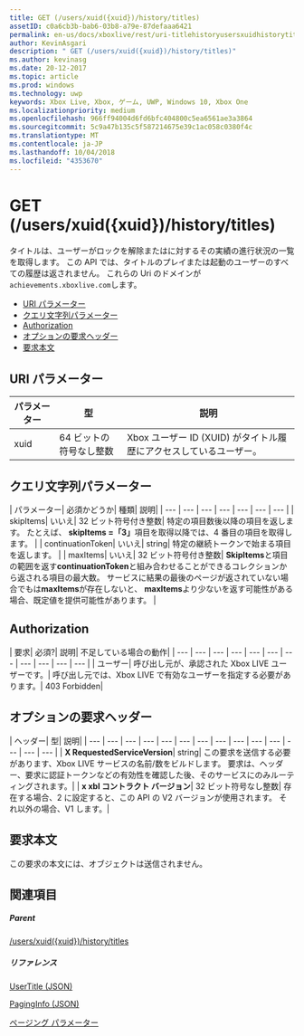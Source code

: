 ```yaml
---
title: GET (/users/xuid({xuid})/history/titles)
assetID: c0a6cb3b-bab6-03b8-a79e-87defaaa6421
permalink: en-us/docs/xboxlive/rest/uri-titlehistoryusersxuidhistorytitlesgetv2.html
author: KevinAsgari
description: " GET (/users/xuid({xuid})/history/titles)"
ms.author: kevinasg
ms.date: 20-12-2017
ms.topic: article
ms.prod: windows
ms.technology: uwp
keywords: Xbox Live, Xbox, ゲーム, UWP, Windows 10, Xbox One
ms.localizationpriority: medium
ms.openlocfilehash: 966ff94004d6fd6bfc404800c5ea6561ae3a3864
ms.sourcegitcommit: 5c9a47b135c5f587214675e39c1ac058c0380f4c
ms.translationtype: MT
ms.contentlocale: ja-JP
ms.lasthandoff: 10/04/2018
ms.locfileid: "4353670"
---
```

# <a name="get-usersxuidxuidhistorytitles"></a>GET (/users/xuid({xuid})/history/titles)
タイトルは、ユーザーがロックを解除またはに対するその実績の進行状況の一覧を取得します。 この API では、タイトルのプレイまたは起動のユーザーのすべての履歴は返されません。 これらの Uri のドメインが`achievements.xboxlive.com`します。
 
  * [URI パラメーター](#ID4EY)
  * [クエリ文字列パラメーター](#ID4EDB)
  * [Authorization](#ID4EFD)
  * [オプションの要求ヘッダー](#ID4EGE)
  * [要求本文](#ID4ERF)
 
<a id="ID4EY"></a>

 
## <a name="uri-parameters"></a>URI パラメーター
 
| パラメーター| 型| 説明| 
| --- | --- | --- | 
| xuid| 64 ビットの符号なし整数| Xbox ユーザー ID (XUID) がタイトル履歴にアクセスしているユーザー。| 
  
<a id="ID4EDB"></a>

 
## <a name="query-string-parameters"></a>クエリ文字列パラメーター
 
| パラメーター| 必須かどうか| 種類| 説明| 
| --- | --- | --- | --- | --- | --- | --- | 
| skipItems| いいえ| 32 ビット符号付き整数| 特定の項目数後以降の項目を返します。 たとえば、 <b>skipItems =「3」</b>項目を取得以降では、4 番目の項目を取得します。 | 
| continuationToken| いいえ| string| 特定の継続トークンで始まる項目を返します。 | 
| maxItems| いいえ| 32 ビット符号付き整数| <b>SkipItems</b>と項目の範囲を返す<b>continuationToken</b>と組み合わせることができるコレクションから返される項目の最大数。 サービスに結果の最後のページが返されていない場合でもは<b>maxItems</b>が存在しないと、 <b>maxItems</b>より少ないを返す可能性がある場合、既定値を提供可能性があります。 | 
  
<a id="ID4EFD"></a>

 
## <a name="authorization"></a>Authorization
 
| 要求| 必須?| 説明| 不足している場合の動作| 
| --- | --- | --- | --- | --- | --- | --- | --- | --- | --- | --- | 
| ユーザー| 呼び出し元が、承認された Xbox LIVE ユーザーです。| 呼び出し元では、Xbox LIVE で有効なユーザーを指定する必要があります。| 403 Forbidden| 
  
<a id="ID4EGE"></a>

 
## <a name="optional-request-headers"></a>オプションの要求ヘッダー
 
| ヘッダー| 型| 説明| 
| --- | --- | --- | --- | --- | --- | --- | --- | --- | --- | --- | --- | --- | --- | 
| <b>X RequestedServiceVersion</b>| string| この要求を送信する必要があります、Xbox LIVE サービスの名前/数をビルドします。 要求は、ヘッダー、要求に認証トークンなどの有効性を確認した後、そのサービスにのみルーティングされます。| 
| <b>x xbl コントラクト バージョン</b>| 32 ビット符号なし整数| 存在する場合、2 に設定すると、この API の V2 バージョンが使用されます。 それ以外の場合、V1 します。| 
  
<a id="ID4ERF"></a>

 
## <a name="request-body"></a>要求本文
 
この要求の本文には、オブジェクトは送信されません。
  
<a id="ID4EDG"></a>

 
## <a name="see-also"></a>関連項目
 
<a id="ID4EFG"></a>

 
##### <a name="parent"></a>Parent 

[/users/xuid({xuid})/history/titles](uri-titlehistoryusersxuidhistorytitlesv2.md)

  
<a id="ID4EPG"></a>

 
##### <a name="reference"></a>リファレンス 

[UserTitle (JSON)](../../json/json-usertitlev2.md)

 [PagingInfo (JSON)](../../json/json-paginginfo.md)

 [ページング パラメーター](../../additional/pagingparameters.md)

   